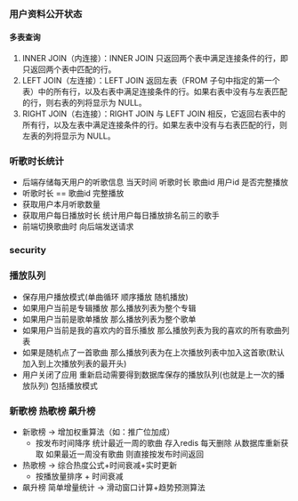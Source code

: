 ### 用户资料公开状态

#### 多表查询

1. INNER JOIN（内连接）：INNER JOIN 只返回两个表中满足连接条件的行，即只返回两个表中匹配的行。
2. LEFT JOIN（左连接）：LEFT JOIN 返回左表（FROM 子句中指定的第一个表）中的所有行，以及右表中满足连接条件的行。如果右表中没有与左表匹配的行，则右表的列将显示为
   NULL。
3. RIGHT JOIN（右连接）：RIGHT JOIN 与 LEFT JOIN 相反，它返回右表中的所有行，以及左表中满足连接条件的行。如果左表中没有与右表匹配的行，则左表的列将显示为
   NULL。

### 听歌时长统计

- 后端存储每天用户的听歌信息 当天时间 听歌时长 歌曲id 用户id 是否完整播放
- 听歌时长 == 歌曲id 完整播放
- 获取用户本月听歌数量
- 获取用户每日播放时长 统计用户每日播放排名前三的歌手
- 前端切换歌曲时 向后端发送请求

### security

### 播放队列

- 保存用户播放模式(单曲循环 顺序播放 随机播放)
- 如果用户当前是专辑播放 那么播放列表为整个专辑
- 如果用户当前是歌单播放 那么播放列表为整个歌单
- 如果用户当前是我的喜欢内的音乐播放 那么播放列表为我的喜欢的所有歌曲列表
- 如果是随机点了一首歌曲 那么播放列表为在上次播放列表中加入这首歌(默认加入到上次播放列表的最开头)
- 用户关闭了应用 重新启动需要得到数据库保存的播放队列(也就是上一次的播放队列)  包括播放模式

### 新歌榜 热歌榜 飙升榜

- 新歌榜 -> 增加权重算法（如：推广位加成）
  - 按发布时间降序 统计最近一周的歌曲 存入redis 每天删除 从数据库重新获取 如果最近一周没有歌曲 则直接按发布时间返回  
- 热歌榜 -> 综合热度公式+时间衰减+实时更新
  - 按播放量排序 + 时间衰减
- 飙升榜 简单增量统计 -> 滑动窗口计算+趋势预测算法
